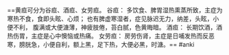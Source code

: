 ==黄疸可分为谷疸、酒疸、女劳疸。 
谷疸：
多饮食、脾胃湿热熏蒸所致，主症为寒热不食，食即头眩、心烦；
也有脾虚寒湿者，症见脉迟无力，纳差，头眩，小便不利，
腹满或大便溏薄，神疲肢倦，苔白腻，色黄晦暗。
酒疸：
长期饮酒，酒热伤胃，主症是心中懊恼或热痛。
女劳疸：
房劳伤肾，主症是日哺发热而反恶寒，膀胱急，小便自利，额上黑，足下热，大便必黑，时溏。== 
#anki